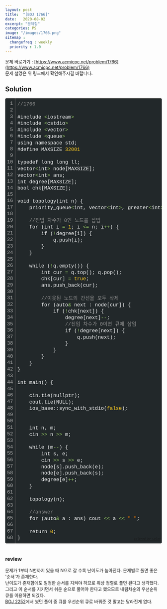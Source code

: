 ```yaml
---
layout: post
title:  "[BOJ 1766]"
date:   2020-08-02
excerpt: "문제집"
categories: PS
image: "/images/1766.png"
sitemap :
  changefreq : weekly
  priority : 1.0
---
```

문제 바로가기 : [https://www.acmicpc.net/problem/1766](https://www.acmicpc.net/problem/1766)<br>
문제 설명은 위 링크에서 확인해주시길 바랍니다.<br>
## Solution
<div class="colorscripter-code" style="color:#F1F2F3;font-family:Consolas, 'Liberation Mono', Menlo, Courier, monospace !important; position:relative !important;overflow:auto"><table class="colorscripter-code-table" style="margin:0;padding:0;border:none;background-color:#22282A;border-radius:4px;" cellspacing="0" cellpadding="0"><tr><td style="padding:6px;border-right:2px solid #4f4f4f"><div style="margin:0;padding:0;word-break:normal;text-align:right;color:#aaa;font-family:Consolas, 'Liberation Mono', Menlo, Courier, monospace !important;line-height:130%"><div style="line-height:130%">1</div><div style="line-height:130%">2</div><div style="line-height:130%">3</div><div style="line-height:130%">4</div><div style="line-height:130%">5</div><div style="line-height:130%">6</div><div style="line-height:130%">7</div><div style="line-height:130%">8</div><div style="line-height:130%">9</div><div style="line-height:130%">10</div><div style="line-height:130%">11</div><div style="line-height:130%">12</div><div style="line-height:130%">13</div><div style="line-height:130%">14</div><div style="line-height:130%">15</div><div style="line-height:130%">16</div><div style="line-height:130%">17</div><div style="line-height:130%">18</div><div style="line-height:130%">19</div><div style="line-height:130%">20</div><div style="line-height:130%">21</div><div style="line-height:130%">22</div><div style="line-height:130%">23</div><div style="line-height:130%">24</div><div style="line-height:130%">25</div><div style="line-height:130%">26</div><div style="line-height:130%">27</div><div style="line-height:130%">28</div><div style="line-height:130%">29</div><div style="line-height:130%">30</div><div style="line-height:130%">31</div><div style="line-height:130%">32</div><div style="line-height:130%">33</div><div style="line-height:130%">34</div><div style="line-height:130%">35</div><div style="line-height:130%">36</div><div style="line-height:130%">37</div><div style="line-height:130%">38</div><div style="line-height:130%">39</div><div style="line-height:130%">40</div><div style="line-height:130%">41</div><div style="line-height:130%">42</div><div style="line-height:130%">43</div><div style="line-height:130%">44</div><div style="line-height:130%">45</div><div style="line-height:130%">46</div><div style="line-height:130%">47</div><div style="line-height:130%">48</div><div style="line-height:130%">49</div><div style="line-height:130%">50</div><div style="line-height:130%">51</div><div style="line-height:130%">52</div><div style="line-height:130%">53</div><div style="line-height:130%">54</div><div style="line-height:130%">55</div><div style="line-height:130%">56</div><div style="line-height:130%">57</div><div style="line-height:130%">58</div><div style="line-height:130%">59</div><div style="line-height:130%">60</div><div style="line-height:130%">61</div><div style="line-height:130%">62</div><div style="line-height:130%">63</div><div style="line-height:130%">64</div><div style="line-height:130%">65</div><div style="line-height:130%">66</div><div style="line-height:130%">67</div><div style="line-height:130%">68</div></div></td><td style="padding:6px 0;text-align:left"><div style="margin:0;padding:0;color:#F1F2F3;font-family:Consolas, 'Liberation Mono', Menlo, Courier, monospace !important;line-height:130%"><div style="padding:0 6px; white-space:pre; line-height:130%"><span style="color:#919191">//1766</span></div><div style="padding:0 6px; white-space:pre; line-height:130%">&nbsp;</div><div style="padding:0 6px; white-space:pre; line-height:130%">#include&nbsp;<span style="color:#F1F2F3"></span><span style="color:#93C763">&lt;</span>iostream<span style="color:#F1F2F3"></span><span style="color:#93C763">&gt;</span></div><div style="padding:0 6px; white-space:pre; line-height:130%">#include&nbsp;<span style="color:#F1F2F3"></span><span style="color:#93C763">&lt;</span>cstdio<span style="color:#F1F2F3"></span><span style="color:#93C763">&gt;</span></div><div style="padding:0 6px; white-space:pre; line-height:130%">#include&nbsp;<span style="color:#F1F2F3"></span><span style="color:#93C763">&lt;</span>vector<span style="color:#F1F2F3"></span><span style="color:#93C763">&gt;</span></div><div style="padding:0 6px; white-space:pre; line-height:130%">#include&nbsp;<span style="color:#F1F2F3"></span><span style="color:#93C763">&lt;</span>queue<span style="color:#F1F2F3"></span><span style="color:#93C763">&gt;</span></div><div style="padding:0 6px; white-space:pre; line-height:130%">using&nbsp;namespace&nbsp;std;</div><div style="padding:0 6px; white-space:pre; line-height:130%">#define&nbsp;MAXSIZE&nbsp;<span style="color:#FFCD22">32001</span></div><div style="padding:0 6px; white-space:pre; line-height:130%">&nbsp;</div><div style="padding:0 6px; white-space:pre; line-height:130%">typedef&nbsp;long&nbsp;long&nbsp;ll;</div><div style="padding:0 6px; white-space:pre; line-height:130%">vector<span style="color:#F1F2F3"></span><span style="color:#93C763">&lt;</span>int<span style="color:#F1F2F3"></span><span style="color:#93C763">&gt;</span>&nbsp;node[MAXSIZE];</div><div style="padding:0 6px; white-space:pre; line-height:130%">vector<span style="color:#F1F2F3"></span><span style="color:#93C763">&lt;</span>int<span style="color:#F1F2F3"></span><span style="color:#93C763">&gt;</span>&nbsp;ans;</div><div style="padding:0 6px; white-space:pre; line-height:130%">int&nbsp;degree[MAXSIZE];</div><div style="padding:0 6px; white-space:pre; line-height:130%">bool&nbsp;chk[MAXSIZE];</div><div style="padding:0 6px; white-space:pre; line-height:130%">&nbsp;</div><div style="padding:0 6px; white-space:pre; line-height:130%">void&nbsp;topology(int&nbsp;n)&nbsp;{</div><div style="padding:0 6px; white-space:pre; line-height:130%">&nbsp;&nbsp;&nbsp;&nbsp;priority_queue<span style="color:#F1F2F3"></span><span style="color:#93C763">&lt;</span>int,&nbsp;vector<span style="color:#F1F2F3"></span><span style="color:#93C763">&lt;</span>int<span style="color:#F1F2F3"></span><span style="color:#93C763">&gt;</span>,&nbsp;greater<span style="color:#F1F2F3"></span><span style="color:#93C763">&lt;</span>int<span style="color:#F1F2F3"></span><span style="color:#93C763">&gt;</span><span style="color:#F1F2F3"></span><span style="color:#93C763">&gt;</span>&nbsp;q;</div><div style="padding:0 6px; white-space:pre; line-height:130%">&nbsp;</div><div style="padding:0 6px; white-space:pre; line-height:130%">&nbsp;&nbsp;&nbsp;&nbsp;<span style="color:#919191">//진입&nbsp;차수가&nbsp;0인&nbsp;노드를&nbsp;삽입</span></div><div style="padding:0 6px; white-space:pre; line-height:130%">&nbsp;&nbsp;&nbsp;&nbsp;for&nbsp;(int&nbsp;i&nbsp;<span style="color:#F1F2F3"></span><span style="color:#93C763">=</span>&nbsp;<span style="color:#FFCD22">1</span>;&nbsp;i&nbsp;<span style="color:#F1F2F3"></span><span style="color:#93C763">&lt;</span><span style="color:#F1F2F3"></span><span style="color:#93C763">=</span>&nbsp;n;&nbsp;i<span style="color:#F1F2F3"></span><span style="color:#93C763">+</span><span style="color:#F1F2F3"></span><span style="color:#93C763">+</span>)&nbsp;{</div><div style="padding:0 6px; white-space:pre; line-height:130%">&nbsp;&nbsp;&nbsp;&nbsp;&nbsp;&nbsp;&nbsp;&nbsp;if&nbsp;(<span style="color:#F1F2F3"></span><span style="color:#93C763">!</span>degree[i])&nbsp;{</div><div style="padding:0 6px; white-space:pre; line-height:130%">&nbsp;&nbsp;&nbsp;&nbsp;&nbsp;&nbsp;&nbsp;&nbsp;&nbsp;&nbsp;&nbsp;&nbsp;q.push(i);</div><div style="padding:0 6px; white-space:pre; line-height:130%">&nbsp;&nbsp;&nbsp;&nbsp;&nbsp;&nbsp;&nbsp;&nbsp;}</div><div style="padding:0 6px; white-space:pre; line-height:130%">&nbsp;&nbsp;&nbsp;&nbsp;}</div><div style="padding:0 6px; white-space:pre; line-height:130%">&nbsp;</div><div style="padding:0 6px; white-space:pre; line-height:130%">&nbsp;&nbsp;&nbsp;&nbsp;while&nbsp;(<span style="color:#F1F2F3"></span><span style="color:#93C763">!</span>q.empty())&nbsp;{</div><div style="padding:0 6px; white-space:pre; line-height:130%">&nbsp;&nbsp;&nbsp;&nbsp;&nbsp;&nbsp;&nbsp;&nbsp;int&nbsp;cur&nbsp;<span style="color:#F1F2F3"></span><span style="color:#93C763">=</span>&nbsp;q.top();&nbsp;q.pop();</div><div style="padding:0 6px; white-space:pre; line-height:130%">&nbsp;&nbsp;&nbsp;&nbsp;&nbsp;&nbsp;&nbsp;&nbsp;chk[cur]&nbsp;<span style="color:#F1F2F3"></span><span style="color:#93C763">=</span>&nbsp;<span style="color:#FFCD22">true</span>;</div><div style="padding:0 6px; white-space:pre; line-height:130%">&nbsp;&nbsp;&nbsp;&nbsp;&nbsp;&nbsp;&nbsp;&nbsp;ans.push_back(cur);</div><div style="padding:0 6px; white-space:pre; line-height:130%">&nbsp;</div><div style="padding:0 6px; white-space:pre; line-height:130%">&nbsp;&nbsp;&nbsp;&nbsp;&nbsp;&nbsp;&nbsp;&nbsp;<span style="color:#919191">//이웃된&nbsp;노드의&nbsp;간선을&nbsp;모두&nbsp;삭제</span></div><div style="padding:0 6px; white-space:pre; line-height:130%">&nbsp;&nbsp;&nbsp;&nbsp;&nbsp;&nbsp;&nbsp;&nbsp;for&nbsp;(auto<span style="color:#F1F2F3"></span><span style="color:#93C763">&amp;</span>&nbsp;next&nbsp;:&nbsp;node[cur])&nbsp;{</div><div style="padding:0 6px; white-space:pre; line-height:130%">&nbsp;&nbsp;&nbsp;&nbsp;&nbsp;&nbsp;&nbsp;&nbsp;&nbsp;&nbsp;&nbsp;&nbsp;if&nbsp;(<span style="color:#F1F2F3"></span><span style="color:#93C763">!</span>chk[next])&nbsp;{</div><div style="padding:0 6px; white-space:pre; line-height:130%">&nbsp;&nbsp;&nbsp;&nbsp;&nbsp;&nbsp;&nbsp;&nbsp;&nbsp;&nbsp;&nbsp;&nbsp;&nbsp;&nbsp;&nbsp;&nbsp;degree[next]<span style="color:#F1F2F3"></span><span style="color:#93C763">-</span><span style="color:#F1F2F3"></span><span style="color:#93C763">-</span>;</div><div style="padding:0 6px; white-space:pre; line-height:130%">&nbsp;&nbsp;&nbsp;&nbsp;&nbsp;&nbsp;&nbsp;&nbsp;&nbsp;&nbsp;&nbsp;&nbsp;&nbsp;&nbsp;&nbsp;&nbsp;<span style="color:#919191">//진입&nbsp;차수가&nbsp;0이면&nbsp;큐에&nbsp;삽입</span></div><div style="padding:0 6px; white-space:pre; line-height:130%">&nbsp;&nbsp;&nbsp;&nbsp;&nbsp;&nbsp;&nbsp;&nbsp;&nbsp;&nbsp;&nbsp;&nbsp;&nbsp;&nbsp;&nbsp;&nbsp;if&nbsp;(<span style="color:#F1F2F3"></span><span style="color:#93C763">!</span>degree[next])&nbsp;{</div><div style="padding:0 6px; white-space:pre; line-height:130%">&nbsp;&nbsp;&nbsp;&nbsp;&nbsp;&nbsp;&nbsp;&nbsp;&nbsp;&nbsp;&nbsp;&nbsp;&nbsp;&nbsp;&nbsp;&nbsp;&nbsp;&nbsp;&nbsp;&nbsp;q.push(next);</div><div style="padding:0 6px; white-space:pre; line-height:130%">&nbsp;&nbsp;&nbsp;&nbsp;&nbsp;&nbsp;&nbsp;&nbsp;&nbsp;&nbsp;&nbsp;&nbsp;&nbsp;&nbsp;&nbsp;&nbsp;}</div><div style="padding:0 6px; white-space:pre; line-height:130%">&nbsp;&nbsp;&nbsp;&nbsp;&nbsp;&nbsp;&nbsp;&nbsp;&nbsp;&nbsp;&nbsp;&nbsp;}</div><div style="padding:0 6px; white-space:pre; line-height:130%">&nbsp;&nbsp;&nbsp;&nbsp;&nbsp;&nbsp;&nbsp;&nbsp;}</div><div style="padding:0 6px; white-space:pre; line-height:130%">&nbsp;&nbsp;&nbsp;&nbsp;}</div><div style="padding:0 6px; white-space:pre; line-height:130%">}</div><div style="padding:0 6px; white-space:pre; line-height:130%">&nbsp;</div><div style="padding:0 6px; white-space:pre; line-height:130%">int&nbsp;main()&nbsp;{</div><div style="padding:0 6px; white-space:pre; line-height:130%">&nbsp;</div><div style="padding:0 6px; white-space:pre; line-height:130%">&nbsp;&nbsp;&nbsp;&nbsp;cin.tie(nullptr);</div><div style="padding:0 6px; white-space:pre; line-height:130%">&nbsp;&nbsp;&nbsp;&nbsp;cout.tie(NULL);</div><div style="padding:0 6px; white-space:pre; line-height:130%">&nbsp;&nbsp;&nbsp;&nbsp;ios_base::sync_with_stdio(<span style="color:#FFCD22">false</span>);</div><div style="padding:0 6px; white-space:pre; line-height:130%">&nbsp;</div><div style="padding:0 6px; white-space:pre; line-height:130%">&nbsp;</div><div style="padding:0 6px; white-space:pre; line-height:130%">&nbsp;&nbsp;&nbsp;&nbsp;int&nbsp;n,&nbsp;m;</div><div style="padding:0 6px; white-space:pre; line-height:130%">&nbsp;&nbsp;&nbsp;&nbsp;cin&nbsp;<span style="color:#F1F2F3"></span><span style="color:#93C763">&gt;</span><span style="color:#F1F2F3"></span><span style="color:#93C763">&gt;</span>&nbsp;n&nbsp;<span style="color:#F1F2F3"></span><span style="color:#93C763">&gt;</span><span style="color:#F1F2F3"></span><span style="color:#93C763">&gt;</span>&nbsp;m;</div><div style="padding:0 6px; white-space:pre; line-height:130%">&nbsp;</div><div style="padding:0 6px; white-space:pre; line-height:130%">&nbsp;&nbsp;&nbsp;&nbsp;while&nbsp;(m<span style="color:#F1F2F3"></span><span style="color:#93C763">-</span><span style="color:#F1F2F3"></span><span style="color:#93C763">-</span>)&nbsp;{</div><div style="padding:0 6px; white-space:pre; line-height:130%">&nbsp;&nbsp;&nbsp;&nbsp;&nbsp;&nbsp;&nbsp;&nbsp;int&nbsp;s,&nbsp;e;</div><div style="padding:0 6px; white-space:pre; line-height:130%">&nbsp;&nbsp;&nbsp;&nbsp;&nbsp;&nbsp;&nbsp;&nbsp;cin&nbsp;<span style="color:#F1F2F3"></span><span style="color:#93C763">&gt;</span><span style="color:#F1F2F3"></span><span style="color:#93C763">&gt;</span>&nbsp;s&nbsp;<span style="color:#F1F2F3"></span><span style="color:#93C763">&gt;</span><span style="color:#F1F2F3"></span><span style="color:#93C763">&gt;</span>&nbsp;e;</div><div style="padding:0 6px; white-space:pre; line-height:130%">&nbsp;&nbsp;&nbsp;&nbsp;&nbsp;&nbsp;&nbsp;&nbsp;node[s].push_back(e);</div><div style="padding:0 6px; white-space:pre; line-height:130%">&nbsp;&nbsp;&nbsp;&nbsp;&nbsp;&nbsp;&nbsp;&nbsp;node[e].push_back(s);</div><div style="padding:0 6px; white-space:pre; line-height:130%">&nbsp;&nbsp;&nbsp;&nbsp;&nbsp;&nbsp;&nbsp;&nbsp;degree[e]<span style="color:#F1F2F3"></span><span style="color:#93C763">+</span><span style="color:#F1F2F3"></span><span style="color:#93C763">+</span>;</div><div style="padding:0 6px; white-space:pre; line-height:130%">&nbsp;&nbsp;&nbsp;&nbsp;}</div><div style="padding:0 6px; white-space:pre; line-height:130%">&nbsp;</div><div style="padding:0 6px; white-space:pre; line-height:130%">&nbsp;&nbsp;&nbsp;&nbsp;topology(n);</div><div style="padding:0 6px; white-space:pre; line-height:130%">&nbsp;</div><div style="padding:0 6px; white-space:pre; line-height:130%">&nbsp;&nbsp;&nbsp;&nbsp;<span style="color:#919191">//answer</span></div><div style="padding:0 6px; white-space:pre; line-height:130%">&nbsp;&nbsp;&nbsp;&nbsp;for&nbsp;(auto<span style="color:#F1F2F3"></span><span style="color:#93C763">&amp;</span>&nbsp;a&nbsp;:&nbsp;ans)&nbsp;cout&nbsp;<span style="color:#F1F2F3"></span><span style="color:#93C763">&lt;</span><span style="color:#F1F2F3"></span><span style="color:#93C763">&lt;</span>&nbsp;a&nbsp;<span style="color:#F1F2F3"></span><span style="color:#93C763">&lt;</span><span style="color:#F1F2F3"></span><span style="color:#93C763">&lt;</span>&nbsp;<span style="color:#EC7600">"&nbsp;"</span>;</div><div style="padding:0 6px; white-space:pre; line-height:130%">&nbsp;</div><div style="padding:0 6px; white-space:pre; line-height:130%">&nbsp;&nbsp;&nbsp;&nbsp;return&nbsp;<span style="color:#FFCD22">0</span>;</div><div style="padding:0 6px; white-space:pre; line-height:130%">}</div></div><div style="text-align:right;margin-top:-13px;margin-right:5px;font-size:9px;font-style:italic"><a href="http://colorscripter.com/info#e" target="_blank" style="color:#4f4f4ftext-decoration:none">Colored by Color Scripter</a></div></td><td style="vertical-align:bottom;padding:0 2px 4px 0"><a href="http://colorscripter.com/info#e" target="_blank" style="text-decoration:none;color:white"><span style="font-size:9px;word-break:normal;background-color:#4f4f4f;color:white;border-radius:10px;padding:1px">cs</span></a></td></tr></table></div>
<br/>

### review
문제가 1부터 N번까지 있을 때 N으로 갈 수록 난이도가 높아진다. 문제별로 풀면 좋은 '순서'가 존재한다.<br>
난이도가 존재함에도 일정한 순서를 지켜야 하므로 위상 정렬로 풀면 된다고 생각했다.<br>
그리고 이 순서를 지키면서 쉬운 순으로 풀어야 한다고 했으므로 내림차순의 우선순위 큐를 이용하면 되겠다.<br>
[BOJ 2252](https://yooniversal.github.io/blog/post54/)에서 썼던 풀이 중 큐를 우선순위 큐로 바꿔준 것 말고는 달라진게 없다. 

<script src="https://utteranc.es/client.js"
        repo="yooniversal/blog-comments"
        issue-term="pathname"
        theme="github-light"
        crossorigin="anonymous"
        async>
</script>

